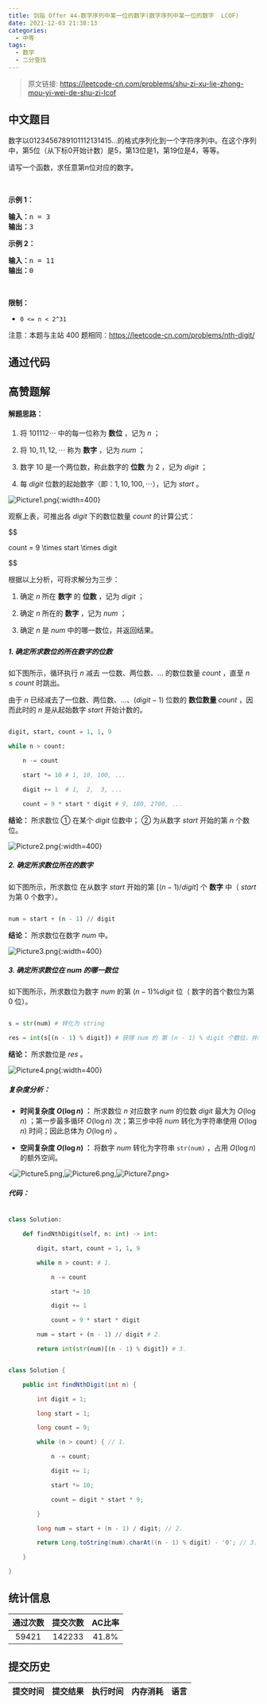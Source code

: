 ```yaml
---
title: 剑指 Offer 44-数字序列中某一位的数字(数字序列中某一位的数字  LCOF)
date: 2021-12-03 21:38:13
categories:
  - 中等
tags:
  - 数学
  - 二分查找
---
```


> 原文链接: https://leetcode-cn.com/problems/shu-zi-xu-lie-zhong-mou-yi-wei-de-shu-zi-lcof




## 中文题目
<div><p>数字以0123456789101112131415&hellip;的格式序列化到一个字符序列中。在这个序列中，第5位（从下标0开始计数）是5，第13位是1，第19位是4，等等。</p>

<p>请写一个函数，求任意第n位对应的数字。</p>

<p>&nbsp;</p>

<p><strong>示例 1：</strong></p>

<pre><strong>输入：</strong>n = 3
<strong>输出：</strong>3
</pre>

<p><strong>示例 2：</strong></p>

<pre><strong>输入：</strong>n = 11
<strong>输出：</strong>0</pre>

<p>&nbsp;</p>

<p><strong>限制：</strong></p>

<ul>
	<li><code>0 &lt;= n &lt;&nbsp;2^31</code></li>
</ul>

<p>注意：本题与主站 400 题相同：<a href="https://leetcode-cn.com/problems/nth-digit/">https://leetcode-cn.com/problems/nth-digit/</a></p>
</div>

## 通过代码
<RecoDemo>
</RecoDemo>


## 高赞题解
#### 解题思路：

1. 将 $101112 \cdots$ 中的每一位称为 **数位** ，记为 $n$ ；
2. 将 $10, 11, 12, \cdots$  称为 **数字** ，记为 $num$ ；
3. 数字 $10$ 是一个两位数，称此数字的 **位数** 为 $2$ ，记为 $digit$ ；
4. 每 $digit$ 位数的起始数字（即：$1, 10, 100, \cdots$），记为 $start$ 。

![Picture1.png](../images/shu-zi-xu-lie-zhong-mou-yi-wei-de-shu-zi-lcof-0.png){:width=400}

观察上表，可推出各 $digit$ 下的数位数量 $count$ 的计算公式：

$$
count = 9 \times start \times digit
$$

根据以上分析，可将求解分为三步：

1. 确定 $n$ 所在 **数字** 的 **位数** ，记为 $digit$ ；
2. 确定 $n$ 所在的 **数字** ，记为 $num$ ；
3. 确定 $n$ 是 $num$ 中的哪一数位，并返回结果。

#####

##### 1. 确定所求数位的所在数字的位数

如下图所示，循环执行 $n$ 减去 一位数、两位数、... 的数位数量 $count$ ，直至 $n \leq count$ 时跳出。

由于 $n$ 已经减去了一位数、两位数、...、$(digit-1)$ 位数的 **数位数量** $count$ ，因而此时的 $n$ 是从起始数字 $start$ 开始计数的。

```python
digit, start, count = 1, 1, 9
while n > count:
    n -= count
    start *= 10 # 1, 10, 100, ...
    digit += 1  # 1,  2,  3, ...
    count = 9 * start * digit # 9, 180, 2700, ...
```

**结论：** 所求数位 ① 在某个 $digit$ 位数中； ② 为从数字 $start$ 开始的第 $n$ 个数位。

![Picture2.png](../images/shu-zi-xu-lie-zhong-mou-yi-wei-de-shu-zi-lcof-1.png){:width=400}

##### 2. 确定所求数位所在的数字

如下图所示，所求数位 在从数字 $start$ 开始的第 $[(n - 1) / digit]$ 个 **数字** 中（ $start$ 为第 0 个数字）。

```python
num = start + (n - 1) // digit
```

**结论：** 所求数位在数字 $num$ 中。

![Picture3.png](../images/shu-zi-xu-lie-zhong-mou-yi-wei-de-shu-zi-lcof-2.png){:width=400}

##### 3. 确定所求数位在 $num$ 的哪一数位

如下图所示，所求数位为数字 $num$ 的第 $(n - 1) \% digit$ 位（ 数字的首个数位为第 0 位）。

```python
s = str(num) # 转化为 string
res = int(s[(n - 1) % digit]) # 获得 num 的 第 (n - 1) % digit 个数位，并转化为 int
```

**结论：** 所求数位是 $res$ 。

![Picture4.png](../images/shu-zi-xu-lie-zhong-mou-yi-wei-de-shu-zi-lcof-3.png){:width=400}

##### 复杂度分析：

- **时间复杂度 $O(\log n)$ ：** 所求数位 $n$ 对应数字 $num$ 的位数 $digit$ 最大为 $O(\log n)$ ；第一步最多循环 $O(\log n)$ 次；第三步中将 $num$ 转化为字符串使用 $O(\log n)$ 时间；因此总体为 $O(\log n)$ 。 
- **空间复杂度 $O(\log n)$ ：** 将数字 $num$ 转化为字符串 `str(num)` ，占用 $O(\log n)$ 的额外空间。

<![Picture5.png](../images/shu-zi-xu-lie-zhong-mou-yi-wei-de-shu-zi-lcof-4.png),![Picture6.png](../images/shu-zi-xu-lie-zhong-mou-yi-wei-de-shu-zi-lcof-5.png),![Picture7.png](../images/shu-zi-xu-lie-zhong-mou-yi-wei-de-shu-zi-lcof-6.png)>

##### 代码：

```python []
class Solution:
    def findNthDigit(self, n: int) -> int:
        digit, start, count = 1, 1, 9
        while n > count: # 1.
            n -= count
            start *= 10
            digit += 1
            count = 9 * start * digit
        num = start + (n - 1) // digit # 2.
        return int(str(num)[(n - 1) % digit]) # 3.
```

```java []
class Solution {
    public int findNthDigit(int n) {
        int digit = 1;
        long start = 1;
        long count = 9;
        while (n > count) { // 1.
            n -= count;
            digit += 1;
            start *= 10;
            count = digit * start * 9;
        }
        long num = start + (n - 1) / digit; // 2.
        return Long.toString(num).charAt((n - 1) % digit) - '0'; // 3.
    }
}
```

## 统计信息
| 通过次数 | 提交次数 | AC比率 |
| :------: | :------: | :------: |
|    59421    |    142233    |   41.8%   |

## 提交历史
| 提交时间 | 提交结果 | 执行时间 |  内存消耗  | 语言 |
| :------: | :------: | :------: | :--------: | :--------: |
